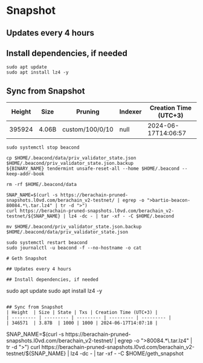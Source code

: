 # Snapshot

## Updates every 4 hours

## Install dependencies, if needed
```
sudo apt update
sudo apt install lz4 -y
```

## Sync from Snapshot  
| Height  | Size | Pruning | Indexer | Creation Time (UTC+3) |
| --------- | --------- | --------- | --------- | --------- |
| 395924  | 4.06B  | custom/100/0/10 | null | 2024-06-17T14:06:57 |

```
sudo systemctl stop beacond

cp $HOME/.beacond/data/priv_validator_state.json $HOME/.beacond/priv_validator_state.json.backup
${BINARY_NAME} tendermint unsafe-reset-all --home $HOME/.beacond --keep-addr-book

rm -rf $HOME/.beacond/data 

SNAP_NAME=$(curl -s https://berachain-pruned-snapshots.l0vd.com/berachain_v2-testnet/ | egrep -o ">bartio-beacon-80084.*\.tar.lz4" | tr -d ">")
curl https://berachain-pruned-snapshots.l0vd.com/berachain_v2-testnet/${SNAP_NAME} | lz4 -dc - | tar -xf - -C $HOME/.beacond

mv $HOME/.beacond/priv_validator_state.json.backup $HOME/.beacond/data/priv_validator_state.json

sudo systemctl restart beacond
sudo journalctl -u beacond -f --no-hostname -o cat

# Geth Snapshot

## Updates every 4 hours

## Install dependencies, if needed
```
sudo apt update
sudo apt install lz4 -y
```

## Sync from Snapshot  
| Height  | Size | State | Txs | Creation Time (UTC+3) |
| --------- | --------- | --------- | --------- | --------- |
| 346571  | 3.87B  | 1000 | 1000 | 2024-06-17T14:07:18 |

```
SNAP_NAME=$(curl -s https://berachain-pruned-snapshots.l0vd.com/berachain_v2-testnet/ | egrep -o ">80084.*\.tar.lz4" | tr -d ">")
curl https://berachain-pruned-snapshots.l0vd.com/berachain_v2-testnet/${SNAP_NAME} | lz4 -dc - | tar -xf - -C $HOME/geth_snapshot
```